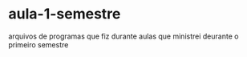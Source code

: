 # aula-1-semestre
arquivos de programas que fiz durante aulas que ministrei deurante o primeiro semestre
